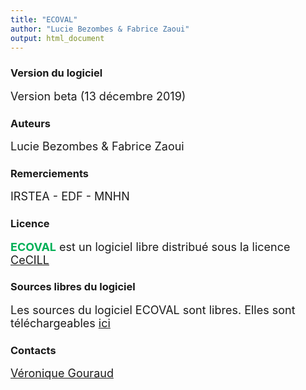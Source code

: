 ```yaml
---
title: "ECOVAL"
author: "Lucie Bezombes & Fabrice Zaoui"
output: html_document
---
```



### **Version du logiciel**
<font size="4">Version beta (13 décembre 2019)</font>

### **Auteurs**
<font size="4">Lucie Bezombes & Fabrice Zaoui</font>

### **Remerciements**
<font size="4">
    IRSTEA - EDF - MNHN
</font>

### **Licence**
<font size="4"><span style="color:#00B057">**ECOVAL**</span> est un logiciel libre distribué sous la licence <a href="http://cecill.info/licences/Licence_CeCILL_V2.1-fr.html" target="_blank">CeCILL</a></font>

### **Sources libres du logiciel**
<font size="4">Les sources du logiciel ECOVAL sont libres. Elles sont téléchargeables <a href="https://github.com/fzao/ECOVAL" target="_blank">ici</a></font>

### **Contacts**
<font size="4"><a href="mailto:veronique.gouraud@edf.fr" target="_blank">Véronique Gouraud</a></font>

